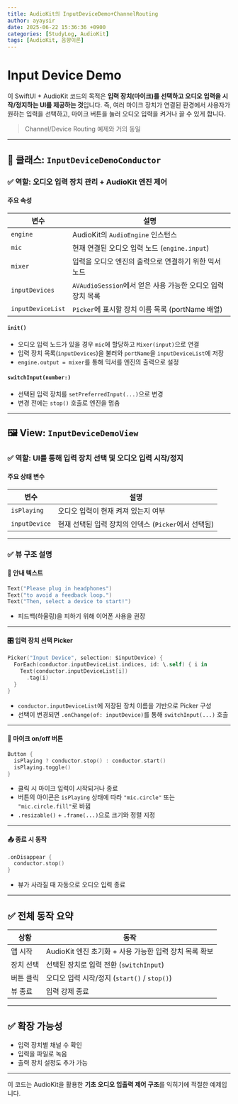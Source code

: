 ```yaml
---
title: AudioKit의 InputDeviceDemo+ChannelRouting
author: ayaysir
date: 2025-06-22 15:36:36 +0900
categories: [StudyLog, AudioKit]
tags: [AudioKit, 음향이론]
---
```


# Input Device Demo

이 SwiftUI + AudioKit 코드의 목적은 **입력 장치(마이크)를 선택하고 오디오 입력을 시작/정지하는 UI를 제공하는 것**입니다.
즉, 여러 마이크 장치가 연결된 환경에서 사용자가 원하는 입력을 선택하고, 마이크 버튼을 눌러 오디오 입력을 켜거나 끌 수 있게 합니다.

> Channel/Device Routing 예제와 거의 동일

---

## 🔧 클래스: `InputDeviceDemoConductor`

### ✅ 역할: 오디오 입력 장치 관리 + AudioKit 엔진 제어

#### 주요 속성

| 변수                | 설명                                        |
| ----------------- | ----------------------------------------- |
| `engine`          | AudioKit의 `AudioEngine` 인스턴스              |
| `mic`             | 현재 연결된 오디오 입력 노드 (`engine.input`)         |
| `mixer`           | 입력을 오디오 엔진의 출력으로 연결하기 위한 믹서 노드            |
| `inputDevices`    | `AVAudioSession`에서 얻은 사용 가능한 오디오 입력 장치 목록 |
| `inputDeviceList` | `Picker`에 표시할 장치 이름 목록 (portName 배열)      |

#### `init()`

* 오디오 입력 노드가 있을 경우 `mic`에 할당하고 `Mixer(input)`으로 연결
* 입력 장치 목록(`inputDevices`)을 불러와 `portName`을 `inputDeviceList`에 저장
* `engine.output = mixer`를 통해 믹서를 엔진의 출력으로 설정

#### `switchInput(number:)`

* 선택된 입력 장치를 `setPreferredInput(...)`으로 변경
* 변경 전에는 `stop()` 호출로 엔진을 멈춤

---

## 🖼️ View: `InputDeviceDemoView`

### ✅ 역할: UI를 통해 입력 장치 선택 및 오디오 입력 시작/정지

#### 주요 상태 변수

| 변수            | 설명                                 |
| ------------- | ---------------------------------- |
| `isPlaying`   | 오디오 입력이 현재 켜져 있는지 여부               |
| `inputDevice` | 현재 선택된 입력 장치의 인덱스 (`Picker`에서 선택됨) |

---

### ✅ 뷰 구조 설명

#### 📍 안내 텍스트

```swift
Text("Please plug in headphones")
Text("to avoid a feedback loop.")
Text("Then, select a device to start!")
```

* 피드백(하울링)을 피하기 위해 이어폰 사용을 권장

---

#### 🎛 입력 장치 선택 Picker

```swift
Picker("Input Device", selection: $inputDevice) {
  ForEach(conductor.inputDeviceList.indices, id: \.self) { i in
    Text(conductor.inputDeviceList[i])
      .tag(i)
  }
}
```

* `conductor.inputDeviceList`에 저장된 장치 이름을 기반으로 Picker 구성
* 선택이 변경되면 `.onChange(of: inputDevice)`를 통해 `switchInput(...)` 호출

---

#### 🎤 마이크 on/off 버튼

```swift
Button {
  isPlaying ? conductor.stop() : conductor.start()
  isPlaying.toggle()
}
```

* 클릭 시 마이크 입력이 시작되거나 종료
* 버튼의 아이콘은 `isPlaying` 상태에 따라 `"mic.circle"` 또는 `"mic.circle.fill"`로 바뀜
* `.resizable()` + `.frame(...)`으로 크기와 정렬 지정

---

#### 📤 종료 시 동작

```swift
.onDisappear {
  conductor.stop()
}
```

* 뷰가 사라질 때 자동으로 오디오 입력 종료

---

## ✅ 전체 동작 요약

| 상황    | 동작                                   |
| ----- | ------------------------------------ |
| 앱 시작  | AudioKit 엔진 초기화 + 사용 가능한 입력 장치 목록 확보 |
| 장치 선택 | 선택된 장치로 입력 전환 (`switchInput`)        |
| 버튼 클릭 | 오디오 입력 시작/정지 (`start()` / `stop()`)  |
| 뷰 종료  | 입력 강제 종료                             |

---

## ✅ 확장 가능성

* 입력 장치별 채널 수 확인
* 입력을 파일로 녹음
* 출력 장치 설정도 추가 가능

---

이 코드는 AudioKit을 활용한 **기초 오디오 입출력 제어 구조**를 익히기에 적절한 예제입니다. 
